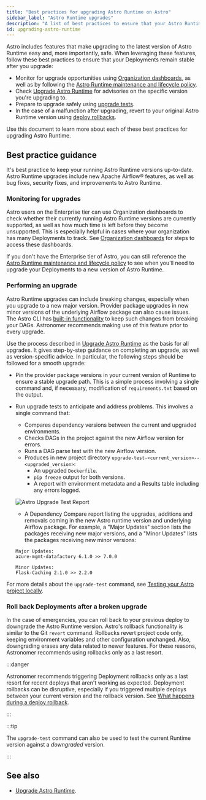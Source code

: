 ```yaml
---
title: "Best practices for upgrading Astro Runtime on Astro"
sidebar_label: "Astro Runtime upgrades"
description: "A list of best practices to ensure that your Astro Runtime upgrades are safe and easy."
id: upgrading-astro-runtime
---
```


Astro includes features that make upgrading to the latest version of Astro Runtime easy and, more importantly, safe. When leveraging these features, follow these best practices to ensure that your Deployments remain stable after you upgrade:

- Monitor for upgrade opportunities using [Organization dashboards](organization-dashboard.md), as well as by following the [Astro Runtime maintenance and lifecycle policy](runtime-version-lifecycle-policy.mdx). 
- Check [Upgrade Astro Runtime](upgrade-runtime.md) for advisories on the specific version you're upgrading to.
- Prepare to upgrade safely using [upgrade tests](cli/test-your-astro-project-locally.md#test-before-an-astro-runtime-upgrade). 
- In the case of a malfunction after upgrading, revert to your original Astro Runtime version using [deploy rollbacks](deploy-history.md).

Use this document to learn more about each of these best practices for upgrading Astro Runtime.

## Best practice guidance

It's best practice to keep your running Astro Runtime versions up-to-date. Astro Runtime upgrades include new Apache Airflow® features, as well as bug fixes, security fixes, and improvements to Astro Runtime. 

### Monitoring for upgrades

Astro users on the Enterprise tier can use Organization dashboards to check whether their currently running Astro Runtime versions are currently supported, as well as how much time is left before they become unsupported. This is especially helpful in cases where your organization has many Deployments to track. See [Organization dashboards](organization-dashboard.md#deployment-detail) for steps to access these dashboards.

If you don't have the Enterprise tier of Astro, you can still reference the [Astro Runtime maintenance and lifecycle policy](runtime-version-lifecycle-policy.mdx#astro-runtime-maintenance-policy) to see when you'll need to upgrade your Deployments to a new version of Astro Runtime.

### Performing an upgrade

Astro Runtime upgrades can include breaking changes, especially when you upgrade to a new major version. Provider package upgrades in new minor versions of the underlying Airflow package can also cause issues. The Astro CLI has [built-in functionality](cli/test-your-astro-project-locally.md#test-before-an-astro-runtime-upgrade) to keep such changes from breaking your DAGs. Astronomer recommends making use of this feature prior to every upgrade.

Use the process described in [Upgrade Astro Runtime](upgrade-runtime.md#step-3-optional-run-upgrade-tests-with-the-astro-cli) as the basis for all upgrades. It gives step-by-step guidance on completing an upgrade, as well as version-specific advice. In particular, the following steps should be followed for a smooth upgrade:
- Pin the provider package versions in your current version of Runtime to ensure a stable upgrade path. This is a simple process involving a single command and, if necessary, modification of `requirements.txt` based on the output.
- Run upgrade tests to anticipate and address problems. This involves a single command that:

    - Compares dependency versions between the current and upgraded environments.
    - Checks DAGs in the project against the new Airflow version for errors.
    - Runs a DAG parse test with the new Airflow version.
    - Produces in new project directory `upgrade-test-<current_version>--<upgraded_version>`:
        - An upgraded `Dockerfile`.
        - `pip freeze` output for both versions.
        - A report with environment metadata and a Results table including any errors logged.
	
	![Astro Upgrade Test Report](/img/guides/dag_test_report.png)
	
	- A Dependency Compare report listing the upgrades, additions and removals coming in the new Astro runtime version and underlying Airflow package. For example, a "Major Updates" section lists the packages receiving new major versions, and a "Minor Updates" lists the packages receiving new minor versions:
	```text
	Major Updates:
	azure-mgmt-datafactory 6.1.0 >> 7.0.0

	Minor Updates:
	Flask-Caching 2.1.0 >> 2.2.0
	```

For more details about the `upgrade-test` command, see [Testing your Astro project locally](cli/test-your-astro-project-locally.md#test-before-an-astro-runtime-upgrade).

### Roll back Deployments after a broken upgrade

In the case of emergencies, you can roll back to your previous deploy to downgrade the Astro Runtime version. Astro's rollback functionality is similar to the Git `revert` command. Rollbacks revert project code only, keeping environment variables and other configuration unchanged. Also, downgrading erases any data related to newer features. For these reasons, Astronomer recommends using rollbacks only as a last resort.


:::danger

Astronomer recommends triggering Deployment rollbacks only as a last resort for recent deploys that aren't working as expected. Deployment rollbacks can be disruptive, especially if you triggered multiple deploys between your current version and the rollback version. See [What happens during a deploy rollback](https://docs.astronomer.io/astro/upgrade-runtime#step-3-optional-run-upgrade-tests-with-the-astro-cli:~:text=What%20happens%20during%20a%20deploy%20rollback).

:::

:::tip

The `upgrade-test` command can also be used to test the current Runtime version against a _downgraded_ version.

:::

## See also 

- [Upgrade Astro Runtime](upgrade-runtime.md#step-3-optional-run-upgrade-tests-with-the-astro-cli).
